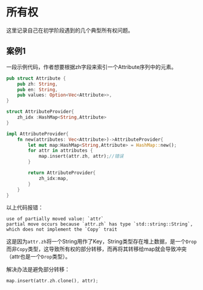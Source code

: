 # 所有权

这里记录自己在初学阶段遇到的几个典型所有权问题。

## 案例1

一段示例代码，作者想要根据zh字段来索引一个Attribute序列中的元素。

```rust
pub struct Attribute {
    pub zh: String,
    pub en: String,
    pub values: Option<Vec<Attribute>>,
}

struct AttributeProvider{
    zh_idx :HashMap<String,Attribute>
}

impl AttributeProvider{
    fn new(attributes: Vec<Attribute>)->AttributeProvider{
        let mut map:HashMap<String,Attribute> = HashMap::new();
        for attr in attributes {
            map.insert(attr.zh, attr);//错误
        }

        return AttributeProvider{
            zh_idx:map,
        }
    }
}
```

以上代码报错：

```
use of partially moved value: `attr`
partial move occurs because `attr.zh` has type `std::string::String`, which does not implement the `Copy` trait
```

这是因为`attr.zh`将一个String用作了Key，String类型存在堆上数据，是一个`Drop`而非`Copy`类型，这导致所有权的部分转移，而再将其转移给map就会导致冲突（attr也是一个`Drop`类型）。

解决办法是避免部分转移：

```rust
map.insert(attr.zh.clone(), attr);
```
